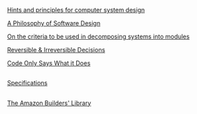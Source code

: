 [Hints and principles for computer system design](https://www.microsoft.com/en-us/research/uploads/prod/2019/09/Hints-137-short.pdf)

[A Philosophy of Software Design](https://www.amazon.com/Philosophy-Software-Design-John-Ousterhout/dp/1732102201)

[On the criteria to be used in decomposing systems into modules](https://blog.acolyer.org/2016/09/05/on-the-criteria-to-be-used-in-decomposing-systems-into-modules/)

[Reversible & Irreversible Decisions](https://www.bredemeyer.com/whatis.htm)

[Code Only Says What it Does](https://brooker.co.za/blog/2020/06/23/code.html)

##

[Specifications](../System/Specs.md)

##

[The Amazon Builders' Library](https://aws.amazon.com/builders-library/)

